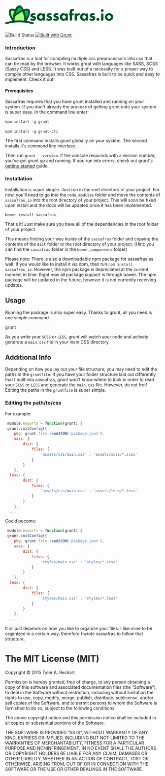 # <img src="assets/sassafras_logo.png" alt="sassafras logo">  
![Build Status](https://travis-ci.org/tylerreckart/sassafras.svg?branch=master) [![Built with Grunt](https://cdn.gruntjs.com/builtwith.png)](http://gruntjs.com/)  

### Introduction

Sassafras is a tool for compiling multiple css preprocessors into css that can be read by the browser. It works great with languages like SASS, SCSS (Sassy CSS) and LESS. It was built out of a necessity for a proper way to compile other languages into CSS. Sassafras is built to be quick and easy to implement. Check it out!

#### Prerequisites  
Sassafras requires that you have grunt installed and running on your system. If you don't already the process of getting grunt onto your system is super easy. In the command line enter:

    npm install -g grunt

    npm install -g grunt-cli

The first command installs grunt globally on your system. The second installs it's command line interface.

Then run `grunt --version`. If the console responds with a version number, you've got grunt up and running. If you run into errors, check out grunt's [getting started](http://gruntjs.com/getting-started) guide.

### Installation

Installation is super simple. Just run in the root directory of your project. For now, you'll need to go into the `node_modules` folder and move the contents of `sassafras_io` into the root directory of your project. This will soon be fixed upon install and the docs will be updated once it has been implemented.

    bower install sassafras

That's it! Just make sure you have all of the dependencies in the root folder of your project.

This means finding your way inside of the `sassafras` folder and copying the contents of the `dist` folder to the root directory of your project. (Hint: you can find the `sassafras` folder in the `bower_components` folder)

Please note: There is also a downloadable npm package for sassafras as well. If you would like to install it via npm, then run `npm install sassafras_io`. However, the npm package is depreciated at the current moment in time. Right now all package support is through bower. The npm package will be updated in the future, however it is not currently receiving updates.

## Usage

Running the package is also super easy. Thanks to grunt, all you need is one simple command

   grunt

As you write your `SCSS` or `LESS`, grunt will watch your code and actively generate a `main.css` file in your main CSS directory.

## Additional Info

Depending on how you lay out your file structure, you may need to edit the paths in the `gruntfile`. If you have your folder structure laid out differently that I built into sassafras, grunt won't know where to look in order to read your `SCSS` or `LESS` and generate the `main.css` file. However, do not fret! Editing the paths in the `gruntfile` is super simple.

### Editing the path/to/css
For example:
```js
 module.exports = function(grunt) {
 grunt.initConfig({
	pkg: grunt.file.readJSON('package.json'),
	sass: {
		dist: {
			files: {
				'assets/css/main.css' : 'assets/scss/*.scss'
			}
		}
	},
  less: {
		dist: {
			files: {
				'assets/css/main.css' : 'assets/less/*.less'
			}
		}
	},
  ...
```
Could become:
```js
 module.exports = function(grunt) {
 grunt.initConfig({
	pkg: grunt.file.readJSON('package.json'),
	sass: {
		dist: {
			files: {
				'styles/main.css' : 'styles/*.scss'
			}
		}
	},
  less: {
		dist: {
			files: {
				'styles/main.css' : 'styles/*.less'
			}
		}
	},
  ...
```
It all just depends on how you like to organize your files. I like mine to be organized in a certain way, therefore I wrote sassafras to follow that structure.


The MIT License (MIT)
=====================

Copyright © 2015 Tyler A. Reckart

Permission is hereby granted, free of charge, to any person
obtaining a copy of this software and associated documentation
files (the “Software”), to deal in the Software without
restriction, including without limitation the rights to use,
copy, modify, merge, publish, distribute, sublicense, and/or sell
copies of the Software, and to permit persons to whom the
Software is furnished to do so, subject to the following
conditions:

The above copyright notice and this permission notice shall be
included in all copies or substantial portions of the Software.

THE SOFTWARE IS PROVIDED “AS IS”, WITHOUT WARRANTY OF ANY KIND,
EXPRESS OR IMPLIED, INCLUDING BUT NOT LIMITED TO THE WARRANTIES
OF MERCHANTABILITY, FITNESS FOR A PARTICULAR PURPOSE AND
NONINFRINGEMENT. IN NO EVENT SHALL THE AUTHORS OR COPYRIGHT
HOLDERS BE LIABLE FOR ANY CLAIM, DAMAGES OR OTHER LIABILITY,
WHETHER IN AN ACTION OF CONTRACT, TORT OR OTHERWISE, ARISING
FROM, OUT OF OR IN CONNECTION WITH THE SOFTWARE OR THE USE OR
OTHER DEALINGS IN THE SOFTWARE.

